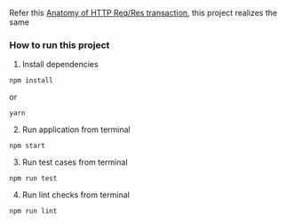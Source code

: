 Refer this [Anatomy of HTTP Req/Res transaction](https://nodejs.org/en/docs/guides/anatomy-of-an-http-transaction/), this project realizes the same

### How to run this project

1. Install dependencies

```
npm install
```

or 

```
yarn
```

2. Run application from terminal

```
npm start
```

3. Run test cases from terminal

```
npm run test
```

4. Run lint checks from terminal

```
npm run lint
```

